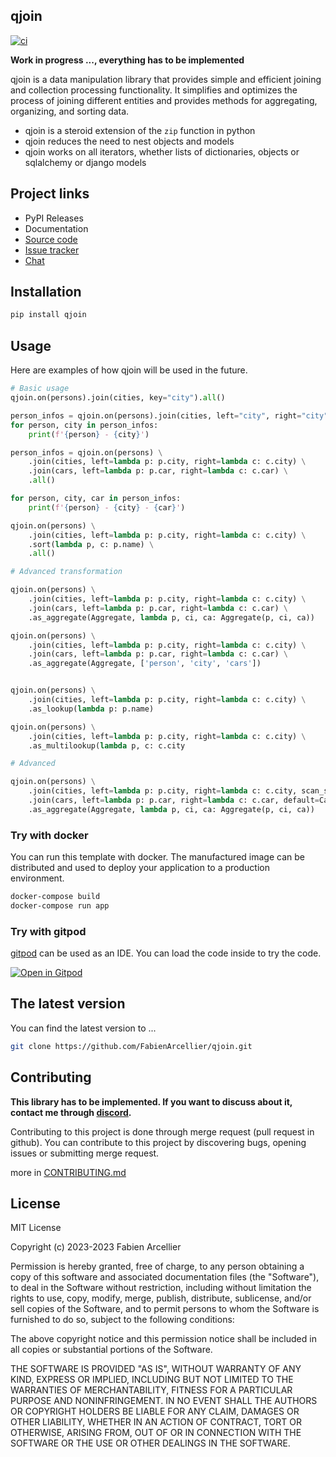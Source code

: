 ## qjoin

[![ci](https://github.com/FabienArcellier/qjoin/actions/workflows/main.yml/badge.svg)](https://github.com/FabienArcellier/qjoin/actions/workflows/main.yml)

**Work in progress ..., everything has to be implemented**

qjoin is a data manipulation library that provides simple and efficient joining and collection processing functionality. It simplifies and optimizes the process of joining different entities and provides methods for aggregating, organizing, and sorting data.

* qjoin is a steroid extension of the `zip` function in python
* qjoin reduces the need to nest objects and models
* qjoin works on all iterators, whether lists of dictionaries, objects or sqlalchemy or django models

## Project links

* PyPI Releases
* Documentation
* [Source code](https://github.com/FabienArcellier/qjoin)
* [Issue tracker](https://github.com/FabienArcellier/qjoin/issues)
* [Chat](https://discord.gg/nMn9YPRGSY)

## Installation

```bash
pip install qjoin
```

## Usage

Here are examples of how qjoin will be used in the future.

```python
# Basic usage
qjoin.on(persons).join(cities, key="city").all()

person_infos = qjoin.on(persons).join(cities, left="city", right="city").all()
for person, city in person_infos:
    print(f'{person} - {city}')

person_infos = qjoin.on(persons) \
    .join(cities, left=lambda p: p.city, right=lambda c: c.city) \
    .join(cars, left=lambda p: p.car, right=lambda c: c.car) \
    .all()

for person, city, car in person_infos:
    print(f'{person} - {city} - {car}')

qjoin.on(persons) \
    .join(cities, left=lambda p: p.city, right=lambda c: c.city) \
    .sort(lambda p, c: p.name) \
    .all()

# Advanced transformation

qjoin.on(persons) \
    .join(cities, left=lambda p: p.city, right=lambda c: c.city) \
    .join(cars, left=lambda p: p.car, right=lambda c: c.car) \
    .as_aggregate(Aggregate, lambda p, ci, ca: Aggregate(p, ci, ca))

qjoin.on(persons) \
    .join(cities, left=lambda p: p.city, right=lambda c: c.city) \
    .join(cars, left=lambda p: p.car, right=lambda c: c.car) \
    .as_aggregate(Aggregate, ['person', 'city', 'cars'])


qjoin.on(persons) \
    .join(cities, left=lambda p: p.city, right=lambda c: c.city) \
    .as_lookup(lambda p: p.name)

qjoin.on(persons) \
    .join(cities, left=lambda p: p.city, right=lambda c: c.city) \
    .as_multilookup(lambda p, c: c.city

# Advanced

qjoin.on(persons) \
    .join(cities, left=lambda p: p.city, right=lambda c: c.city, scan_strategy=qjoin.RIGHT_LOOKUP)
    .join(cars, left=lambda p: p.car, right=lambda c: c.car, default=Car(car='unknown', constructor='unknown')) \
    .as_aggregate(Aggregate, lambda p, ci, ca: Aggregate(p, ci, ca))
```

### Try with docker

You can run this template with docker. The manufactured image can be distributed and used to deploy your application to a production environment.

```bash
docker-compose build
docker-compose run app
```

### Try with gitpod

[gitpod](https://www.gitpod.io/) can be used as an IDE. You can load the code inside to try the code.

[![Open in Gitpod](https://gitpod.io/button/open-in-gitpod.svg)](https://gitpod.io/#https://github.com/FabienArcellier/qjoin.git)

## The latest version

You can find the latest version to ...

```bash
git clone https://github.com/FabienArcellier/qjoin.git
```

## Contributing

**This library has to be implemented. If you want to discuss about it, contact me through [discord](https://discord.gg/nMn9YPRGSY).**

Contributing to this project is done through merge request (pull request in github). You can contribute to this project by discovering bugs, opening issues or submitting merge request.

more in [CONTRIBUTING.md](./CONTRIBUTING.md)

## License

MIT License

Copyright (c) 2023-2023 Fabien Arcellier

Permission is hereby granted, free of charge, to any person obtaining a copy
of this software and associated documentation files (the "Software"), to deal
in the Software without restriction, including without limitation the rights
to use, copy, modify, merge, publish, distribute, sublicense, and/or sell
copies of the Software, and to permit persons to whom the Software is
furnished to do so, subject to the following conditions:

The above copyright notice and this permission notice shall be included in all
copies or substantial portions of the Software.

THE SOFTWARE IS PROVIDED "AS IS", WITHOUT WARRANTY OF ANY KIND, EXPRESS OR
IMPLIED, INCLUDING BUT NOT LIMITED TO THE WARRANTIES OF MERCHANTABILITY,
FITNESS FOR A PARTICULAR PURPOSE AND NONINFRINGEMENT. IN NO EVENT SHALL THE
AUTHORS OR COPYRIGHT HOLDERS BE LIABLE FOR ANY CLAIM, DAMAGES OR OTHER
LIABILITY, WHETHER IN AN ACTION OF CONTRACT, TORT OR OTHERWISE, ARISING FROM,
OUT OF OR IN CONNECTION WITH THE SOFTWARE OR THE USE OR OTHER DEALINGS IN THE
SOFTWARE.
